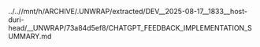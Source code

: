 ../..//mnt/h/ARCHIVE/.UNWRAP/extracted/DEV__2025-08-17__1833__host-duri-head/__UNWRAP/73a84d5ef8/CHATGPT_FEEDBACK_IMPLEMENTATION_SUMMARY.md